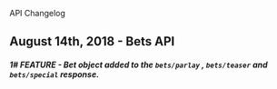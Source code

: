 API Changelog

## August 14th, 2018 - Bets API 

##### 1# <span>FEATURE</span>  - Bet object added to the `bets/parlay` , `bets/teaser`  and `bets/special`  response.  
